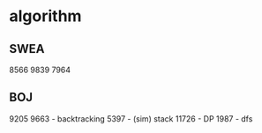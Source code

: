 # algorithm

## SWEA
8566
9839
7964

## BOJ
9205
9663 - backtracking
5397 - (sim) stack
11726 - DP
1987 - dfs
